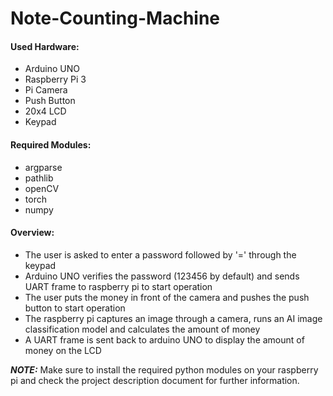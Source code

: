 # Note-Counting-Machine

#### Used Hardware:
- Arduino UNO
- Raspberry Pi 3
- Pi Camera
- Push Button
- 20x4 LCD
- Keypad

#### Required Modules:
- argparse
- pathlib
- openCV
- torch
- numpy

#### Overview:
- The user is asked to enter a password followed by '=' through the keypad
- Arduino UNO verifies the password (123456 by default) and sends UART frame to raspberry pi to start operation
- The user puts the money in front of the camera and pushes the push button to start operation
- The raspberry pi captures an image through a camera, runs an AI image classification model and calculates the amount of money
- A UART frame is sent back to arduino UNO to display the amount of money on the LCD

**_NOTE:_** Make sure to install the required python modules on your raspberry pi and check the project description document for further information.
